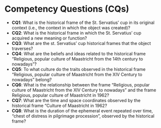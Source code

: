 # Competency Questions (CQs)


* **CQ1**: What is the historical frame of the St. Servatius’ cup in its original context (i.e., the context in which the object was created)?  
* **CQ2**: What is the historical frame in which the  St. Servatius’ cup acquired a new meaning or function?  
* **CQ3**: What are the st. Servatius’ cup historical frames that the object traverses?  
* **CQ4**: What are the beliefs and ideas related to the historical frame “Religious, popular culture of Maastricht from the 14th century to nowadays”?  
* **CQ5**: To what culture do the traits observed in the historical frame “Religious, popular culture of Maastricht from the XIV Century to nowadays” belong?  
* **CQ6**: What is the relationship between the frame “Religious, popular culture of Maastricht from the XIV Century to nowadays” and the frame  Religious, popular culture of Maastricht in 1962?  
* **CQ7**: What are the time and space coordinates observed by the historical frame “Culture of Maastricht in 1962?  
* **CQ8**: What is the duration of the ephemeral event repeated over time, “chest of distress in pilgrimage procession”, observed by the historical frame?  
